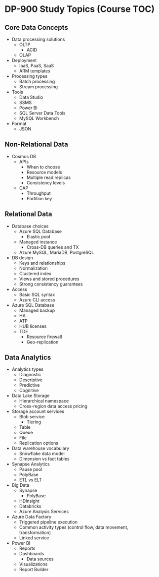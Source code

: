 # DP-900 Study Topics (Course TOC)

## Core Data Concepts

* Data processing solutions
  * OLTP
    * ACID
  * OLAP
* Deployment
  * IaaS, PaaS, SaaS
  * ARM templates
* Processing types
  * Batch processing
  * Stream processing
* Tools
  * Data Studio
  * SSMS
  * Power BI
  * SQL Server Data Tools
  * MySQL Workbench
* Format
  * JSON

## Non-Relational Data

* Cosmos DB
  * APIs
    * When to choose
    * Resource models
    * Multiple read replicas
    * Consistency levels
  * CAP
    * Throughput
    * Partition key

## Relational Data

* Database choices
  * Azure SQL Database
    * Elastic pool
  * Managed instance
    * Cross-DB queries and TX
  * Azure MySQL, MariaDB, PostgreSQL
* DB design
  * Keys and relationships
  * Normalization
  * Clustered index
  * Views and stored procedures
  * Strong consistency guarantees
* Access
  * Basic SQL syntax
  * Azure CLI access
* Azure SQL Database
  * Managed backup
  * HA
  * ATP
  * HUB licenses
  * TDE
    * Resource firewall
    * Geo-replication






## Data Analytics

* Analytics types
    * Diagnostic
    * Descriptive
    * Predictive
    * Cognitive
* Data Lake Storage
    * Hierarchical namespace
    * Cross-region data access pricing
* Storage account services
    * Blob service
        * Tiering
    * Table
    * Queue
    * File
    * Replication options
* Data warehouse vocabulary
    * Snowflake data model
    * Dimension vs fact tables
* Synapse Analytics
    * Pause pool
    * PolyBase
    * ETL vs ELT
* Big Data
    * Synapse
        * PolyBase
    * HDInsight
    * Databricks
    * Azure Analysis Services
* Azure Data Factory
    * Triggered pipeline execution
    * Common activity types (control flow, data movement, transformation)
    * Linked service
* Power BI
    * Reports
    * Dashboards
        * Data sources
    * Visualizations
    * Report Builder